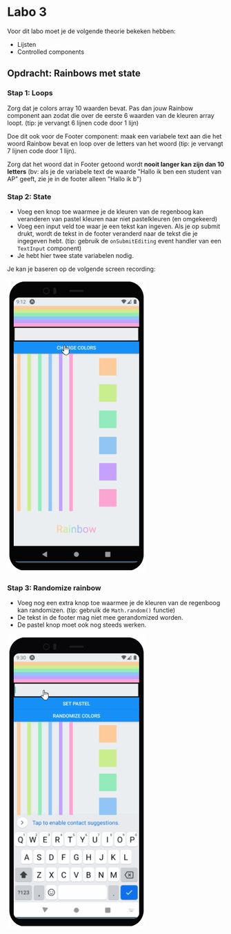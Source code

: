 # Labo 3

Voor dit labo moet je de volgende theorie bekeken hebben:
- Lijsten
- Controlled components

## Opdracht: Rainbows met state

### Stap 1: Loops
Zorg dat je colors array 10 waarden bevat. Pas dan jouw Rainbow component aan zodat die over de eerste 6 waarden van de kleuren array loopt. (tip: je vervangt 6 lijnen code door 1 lijn)

Doe dit ook voor de Footer component: maak een variabele text aan die het woord Rainbow bevat en loop over de letters van het woord (tip: je vervangt 7 lijnen code door 1 lijn). 

Zorg dat het woord dat in Footer getoond wordt **nooit langer kan zijn dan 10 letters** (bv: als je de variabele text de waarde "Hallo ik ben een student van AP" geeft, zie je in de footer alleen "Hallo ik b")

### Stap 2: State

- Voeg een knop toe waarmee je de kleuren van de regenboog kan veranderen van pastel kleuren naar niet pastelkleuren (en omgekeerd)
- Voeg een input veld toe waar je een tekst kan ingeven. Als je op submit drukt, wordt de tekst in de footer veranderd naar de tekst die je ingegeven hebt. (tip: gebruik de `onSubmitEditing` event handler van een `TextInput` component)
- Je hebt hier twee state variabelen nodig.

Je kan je baseren op de volgende screen recording:

![picture 8](../images/interaction-statemobile.gif)

### Stap 3: Randomize rainbow

- Voeg nog een extra knop toe waarmee je de kleuren van de regenboog kan randomizen. (tip: gebruik de `Math.random()` functie)
- De tekst in de footer mag niet mee gerandomized worden.
- De pastel knop moet ook nog steeds werken.

![picture 8](../images/interaction-statemobile2.gif)
